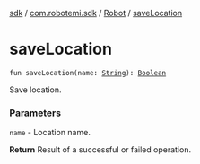 [sdk](../../index.md) / [com.robotemi.sdk](../index.md) / [Robot](index.md) / [saveLocation](./save-location.md)

# saveLocation

`fun saveLocation(name: `[`String`](https://kotlinlang.org/api/latest/jvm/stdlib/kotlin/-string/index.html)`): `[`Boolean`](https://kotlinlang.org/api/latest/jvm/stdlib/kotlin/-boolean/index.html)

Save location.

### Parameters

`name` - Location name.

**Return**
Result of a successful or failed operation.


